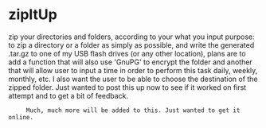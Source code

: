 # zipItUp
zip your directories and folders, according to your what you input
purpose: to zip a directory or a folder as simply as possible, and write
         the generated .tar.gz to one of my USB flash drives (or any other location), plans are to add a
         function that will also use 'GnuPG' to encrypt the folder and another
         that will allow user to input a time in order to perform this task
         daily, weekly, monthly, etc. I also want the user to be able to choose
         the destination of the zipped folder. Just wanted to post this up now
         to see if it worked on first attempt and to get a bit of feedback.
         
         Much, much more will be added to this. Just wanted to get it online.
